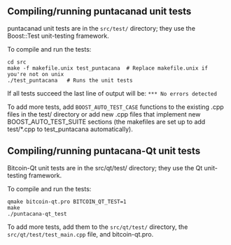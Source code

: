Compiling/running puntacanad unit tests
------------------------------------

puntacanad unit tests are in the `src/test/` directory; they
use the Boost::Test unit-testing framework.

To compile and run the tests:

	cd src
	make -f makefile.unix test_puntacana  # Replace makefile.unix if you're not on unix
	./test_puntacana   # Runs the unit tests

If all tests succeed the last line of output will be:
`*** No errors detected`

To add more tests, add `BOOST_AUTO_TEST_CASE` functions to the existing
.cpp files in the test/ directory or add new .cpp files that
implement new BOOST_AUTO_TEST_SUITE sections (the makefiles are
set up to add test/*.cpp to test_puntacana automatically).


Compiling/running puntacana-Qt unit tests
---------------------------------------

Bitcoin-Qt unit tests are in the src/qt/test/ directory; they
use the Qt unit-testing framework.

To compile and run the tests:

	qmake bitcoin-qt.pro BITCOIN_QT_TEST=1
	make
	./puntacana-qt_test

To add more tests, add them to the `src/qt/test/` directory,
the `src/qt/test/test_main.cpp` file, and bitcoin-qt.pro.
